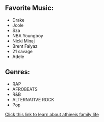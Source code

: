 
<div class="music-section">
  <h2>Favorite Music:</h2>
  <ul>
    <li>Drake</li>
    <li>Jcole</li>
    <li>Sza</li>
    <li>NBA Youngboy</li>
    <li>Nicki Minaj</li>
    <li>Brent Faiyaz</li>
    <li>21 savage</li>
    <li>Adele</li>
  </ul>
  
  <h2>Genres:</h2>
  <ul>
    <li>RAP</li>
    <li>AFROBEATS</li>
    <li>R&B</li>
    <li>ALTERNATIVE ROCK</li>
    <li>Pop</li>
  </ul>
</div>

<a href="familylife.md">Click this link to learn about athieeis family life</a>
